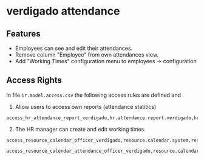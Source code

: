 # verdigado attendance


## Features

* Employees can see and edit their attendances.
* Remove column "Employee" from own attendances view.
* Add "Working Times" configuration menu to employees -> configuration


## Access Rights

In file `ir.model.access.csv` the following access rules are defined and

1. Allow users to access own reports (attendance statitics)

```
access_hr_attendance_report_verdigado,hr.attendance.report.verdigado,hr_attendance.model_hr_attendance_report,hr_attendance.group_hr_attendance,1,0,0,0
```

2. The HR manager can create and edit working times.

```
access_resource_calendar_officer_verdigado,resource.calendar.system,resource.model_resource_calendar,hr.group_hr_manager,1,1,1,1
```

```
access_resource_calendar_attendance_officer_verdigado,resource.calendar.attendance.system,resource.model_resource_calendar_attendance,hr.group_hr_manager,1,1,1,1
```
